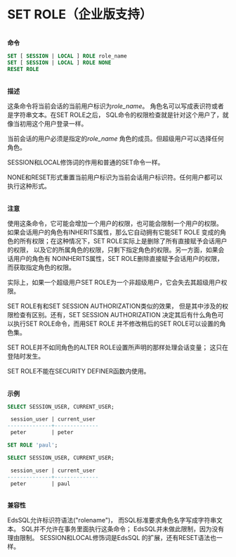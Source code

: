 # SET ROLE（企业版支持）
<br/>**命令**
```SQL
SET [ SESSION | LOCAL ] ROLE role_name
SET [ SESSION | LOCAL ] ROLE NONE
RESET ROLE
```
<br/>**描述**

这条命令将当前会话的当前用户标识为*role_name*。 角色名可以写成表识符或者是字符串文本。在SET ROLE之后， SQL命令的权限检查就是针对这个用户了，就像当初用这个用户登录一样。

当前会话的用户必须是指定的*role_name* 角色的成员。但超级用户可以选择任何角色。

SESSION和LOCAL修饰词的作用和普通的SET命令一样。

NONE和RESET形式重置当前用户标识为当前会话用户标识符。任何用户都可以执行这种形式。

<br/>**注意**

使用这条命令，它可能会增加一个用户的权限，也可能会限制一个用户的权限。 如果会话用户的角色有INHERITS属性，那么它自动拥有它能SET ROLE 变成的角色的所有权限；在这种情况下，SET ROLE实际上是删除了所有直接赋予会话用户的权限， 以及它的所属角色的权限，只剩下指定角色的权限。另一方面，如果会话用户的角色有 NOINHERITS属性，SET ROLE删除直接赋予会话用户的权限，而获取指定角色的权限。

实际上，如果一个超级用户SET ROLE为一个非超级用户，它会失去其超级用户权限。

SET ROLE有和SET SESSION AUTHORIZATION类似的效果， 但是其中涉及的权限检查有区别。还有，SET SESSION AUTHORIZATION 决定其后有什么角色可以执行SET ROLE命令，而用SET ROLE 并不修改稍后的SET ROLE可以设置的角色集。

SET ROLE并不如同角色的ALTER ROLE设置所声明的那样处理会话变量； 这只在登陆时发生。

SET ROLE不能在SECURITY DEFINER函数内使用。

<br/>**示例**
```SQL
SELECT SESSION_USER, CURRENT_USER;

 session_user | current_user 
--------------+--------------
 peter        | peter

SET ROLE 'paul';

SELECT SESSION_USER, CURRENT_USER;

 session_user | current_user 
--------------+--------------
 peter        | paul
```
<br/>**兼容性**

EdsSQL允许标识符语法("rolename")， 而SQL标准要求角色名字写成字符串文本。 SQL并不允许在事务里面执行这条命令； EdsSQL并未做此限制，因为没有理由限制。 SESSION和LOCAL修饰词是EdsSQL 的扩展，还有RESET语法也一样。

<!--<br/>**参见**

SET SESSION AUTHORIZATION-->